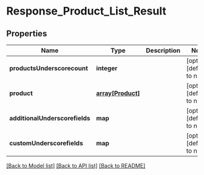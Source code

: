 # Response_Product_List_Result

## Properties
Name | Type | Description | Notes
------------ | ------------- | ------------- | -------------
**productsUnderscorecount** | **integer** |  | [optional] [default to null]
**product** | [**array[Product]**](Product.md) |  | [optional] [default to null]
**additionalUnderscorefields** | **map** |  | [optional] [default to null]
**customUnderscorefields** | **map** |  | [optional] [default to null]

[[Back to Model list]](../README.md#documentation-for-models) [[Back to API list]](../README.md#documentation-for-api-endpoints) [[Back to README]](../README.md)


